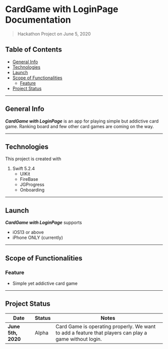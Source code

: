 # CardGame with LoginPage Documentation

> Hackathon Project on June 5, 2020

## Table of Contents

- [General Info](#general-info)
- [Technologies](#technologies)
- [Launch](#launch)
- [Scope of Functionalities](#scope-of-functionalities)
  - [Feature](#feature)
- [Project Status](#project-status)

---

## General Info

**_CardGame with LoginPage_** is an app for playing simple but addictive card game. Ranking board and few other card games are coming on the way.

---

## Technologies

This project is created with

1. Swift 5.2.4
    - UIKit
    - FireBase
    - JGProgress
    - Onboarding

---

## Launch

**_CardGame with LoginPage_** supports

- iOS13 or above
- iPhone ONLY (currently)

---

## Scope of Functionalities

### Feature

- Simple yet addictive card game

---

## Project Status

|  Date               |  Status   |   Notes   |
|  ----               |   ----    |    ---    |
|  **June 5th, 2020** |  Alpha    | Card Game is operating properly. We want to add a feature that players can play a game without login. |
